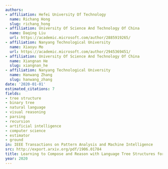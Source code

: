 ```yaml
---
authors:
- affiliation: Hefei University Of Technology
  name: Richang Hong
  slug: richang_hong
- affiliation: University Of Science And Technology Of China
  name: Daqing Liu
  url: https://academic.microsoft.com/author/2885919265/
- affiliation: Nanyang Technological University
  name: Xiaoyu Mo
  url: https://academic.microsoft.com/author/2945369451/
- affiliation: University Of Science And Technology Of China
  name: Xiangnan He
  slug: xiangnan_he
- affiliation: Nanyang Technological University
  name: Hanwang Zhang
  slug: hanwang_zhang
date: '2020-01-01'
estimated_citations: 7
fields:
- tree structure
- binary tree
- natural language
- visual reasoning
- parsing
- recursion
- artificial intelligence
- computer science
- estimator
- ground
in: IEEE Transactions on Pattern Analysis and Machine Intelligence
src: http://export.arxiv.org/pdf/1906.01784
title: Learning to Compose and Reason with Language Tree Structures for Visual Grounding.
year: 2020
---
```

